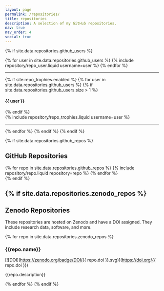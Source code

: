 ```yaml
---
layout: page
permalink: /repositories/
title: repositories
description: A selection of my GitHub repositories.
nav: true
nav_order: 4
social: true
---
```


{% if site.data.repositories.github_users %}

<!-- ## GitHub users -->
<div class="repositories d-flex flex-wrap flex-md-row flex-column justify-content-between align-items-center">
  {% for user in site.data.repositories.github_users %}
    {% include repository/repo_user.liquid username=user %}
  {% endfor %}
</div>

---

{% if site.repo_trophies.enabled %}
{% for user in site.data.repositories.github_users %}
{% if site.data.repositories.github_users.size > 1 %}

  <h4>{{ user }}</h4>
  {% endif %}
  <div class="repositories d-flex flex-wrap flex-md-row flex-column justify-content-between align-items-center">
  {% include repository/repo_trophies.liquid username=user %}
  </div>

---

{% endfor %}
{% endif %}
{% endif %}

{% if site.data.repositories.github_repos %}

## GitHub Repositories

<div class="repositories d-flex flex-wrap flex-md-row flex-column justify-content-between align-items-center">
  {% for repo in site.data.repositories.github_repos %}
    {% include repository/repo.liquid repository=repo %}
  {% endfor %}
</div>
{% endif %}

## {% if site.data.repositories.zenodo_repos %}

## Zenodo Repositories

These repositories are hosted on Zenodo and have a DOI assigned. They include research data, software, and more.

{% for repo in site.data.repositories.zenodo_repos %}

### {{repo.name}}

[![DOI](https://zenodo.org/badge/DOI/{{ repo.doi }}.svg)](https://doi.org/{{ repo.doi }})

{{repo.description}}

{% endfor %}
{% endif %}
